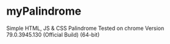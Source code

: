 # myPalindrome
Simple HTML, JS &amp; CSS Palindrome
Tested on chrome Version 79.0.3945.130 (Official Build) (64-bit)
